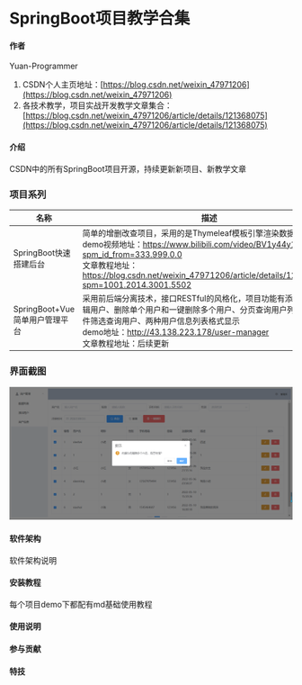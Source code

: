 # SpringBoot项目教学合集

#### 作者
Yuan-Programmer
1.  CSDN个人主页地址：[https://blog.csdn.net/weixin_47971206](https://blog.csdn.net/weixin_47971206)
2.  各技术教学，项目实战开发教学文章集合：[https://blog.csdn.net/weixin_47971206/article/details/121368075](https://blog.csdn.net/weixin_47971206/article/details/121368075)

#### 介绍
CSDN中的所有SpringBoot项目开源，持续更新新项目、新教学文章

### 项目系列
| 名称                     | 描述 |
|------------------------|----|
| SpringBoot快速搭建后台       | 简单的增删改查项目，采用的是Thymeleaf模板引擎渲染数据<br>demo视频地址：https://www.bilibili.com/video/BV1y44y1E7JH?spm_id_from=333.999.0.0 <br>文章教程地址：https://blog.csdn.net/weixin_47971206/article/details/121711708?spm=1001.2014.3001.5502   |
| SpringBoot+Vue简单用户管理平台 | 采用前后端分离技术，接口RESTful的风格化，项目功能有添加用户、编辑用户、删除单个用户和一键删除多个用户、分页查询用户列表和带多条件筛选查询用户、两种用户信息列表格式显示<br>demo地址：http://43.138.223.178/user-manager <br>文章教程地址：后续更新   |

### 界面截图
![输入图片说明](SpringBoot+Vue%E7%AE%80%E5%8D%95%E7%94%A8%E6%88%B7%E7%AE%A1%E7%90%86%E5%B9%B3%E5%8F%B0/user-manager-vue/image.png)

#### 软件架构
软件架构说明


#### 安装教程
每个项目demo下都配有md基础使用教程

#### 使用说明

#### 参与贡献

#### 特技
